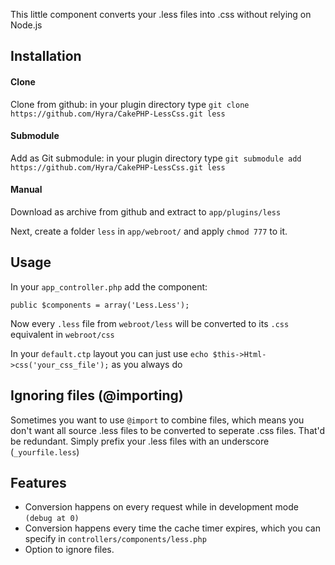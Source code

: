 This little component converts your .less files into .css without relying on Node.js

## Installation

#### Clone
Clone from github: in your plugin directory type `git clone https://github.com/Hyra/CakePHP-LessCss.git less`
#### Submodule
Add as Git submodule: in your plugin directory type `git submodule add https://github.com/Hyra/CakePHP-LessCss.git less`
#### Manual
Download as archive from github and extract to `app/plugins/less`

Next, create a folder `less` in `app/webroot/` and apply `chmod 777` to it.

## Usage
In your `app_controller.php` add the component:

	public $components = array('Less.Less');

Now every `.less` file from `webroot/less` will be converted to its `.css` equivalent in `webroot/css`

In your `default.ctp` layout you can just use `echo $this->Html->css('your_css_file');` as you always do

## Ignoring files (@importing)
Sometimes you want to use `@import` to combine files, which means you don't want all source .less files to be converted to seperate .css files. That'd be redundant. Simply prefix your .less files with an underscore (`_yourfile.less`)

## Features

- Conversion happens on every request while in development mode `(debug at 0)`
- Conversion happens every time the cache timer expires, which you can specify in `controllers/components/less.php`
- Option to ignore files.